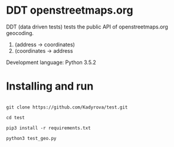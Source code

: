# DDT openstreetmaps.org
DDT (data driven tests) tests the public API of openstreetmaps.org geocoding.
1) (address -> coordinates)
2) (coordinates -> address

Development language: Python 3.5.2

# Installing and run

```

git clone https://github.com/Kadyrova/test.git

cd test

pip3 install -r requirements.txt

python3 test_geo.py

```
